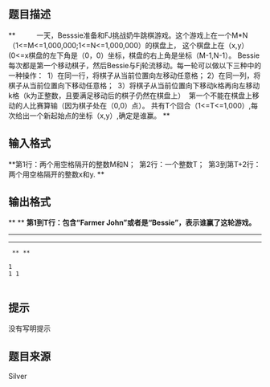 


## 题目描述
**　　　一天，Besssie准备和FJ挑战奶牛跳棋游戏。这个游戏上在一个M*N（1<=M<=1,000,000;1<=N<=1,000,000）的棋盘上， 
这个棋盘上在（x,y）(0<=x棋盘的左下角是（0，0）坐标，棋盘的右上角是坐标（M-1,N-1）。 
Bessie每次都是第一个移动棋子，然后Bessie与Fj轮流移动。每一轮可以做以下三种中的一种操作：  
1）在同一行，将棋子从当前位置向左移动任意格； 
2）在同一列，将棋子从当前位置向下移动任意格；  
3）将棋子从当前位置向下移动k格再向左移动k格（k为正整数，且要满足移动后的棋子仍然在棋盘上）  
第一个不能在棋盘上移动的人比赛算输（因为棋子处在（0,0）点）。 
共有T个回合（1<=T<=1,000）,每次给出一个新起始点的坐标（x,y）,确定是谁赢。 ** 
## 输入格式
**第1行：两个用空格隔开的整数M和N；  
第2行：一个整数T；  
第3到第T+2行：两个用空格隔开的整数x和y. ** 
## 输出格式
** ** 
**第1到T行：包含“Farmer John”或者是“Bessie”，表示谁赢了这轮游戏。** 
** ** 
**	** 

```
 ** ** 
```


```input13 3 
1 
1 1 

```

```output1Bessie
```

## 提示
没有写明提示
## 题目来源
Silver


